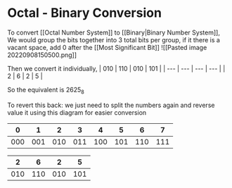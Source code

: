 # Octal - Binary Conversion
To convert [[Octal Number System]] to [[Binary|Binary Number System]], We would group the bits together into 3 total bits per group, if it there is a vacant space, add 0 after the [[Most Significant Bit]]
![[Pasted image 20220908150500.png]]

Then we convert it individually, 
| 010 | 110 | 010 | 101 |
| --- | --- | --- | --- |
| 2   | 6   | 2   | 5    |

So the equivalent is $2625_{8}$

To revert this back: we just need to split the numbers again and reverse value it using this diagram for easier conversion

| 0   | 1   | 2   | 3   | 4   | 5   | 6   | 7   |
| --- | --- | --- | --- | --- | --- | --- | --- |
| 000 | 001 | 010 | 011 | 100 | 101 | 110 | 111    |

| 2   | 6   | 2   | 5   |
| --- | --- | --- | --- |
| 010 | 110 | 010 | 101    |
